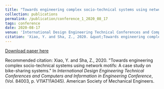 ```yaml
---
title: "Towards engineering complex socio-technical systems using network motifs: A case study on bike-sharing systems"
collection: publications
permalink: /publication/conference_1_2020_08_17
tags: conference
date: 2020-08-17
venue: 'International Design Engineering Technical Conferences and Computers and Information in Engineering Conference'
citation: 'Xiao, Y. and Sha, Z., 2020. &quot;Towards engineering complex socio-technical systems using network motifs: A case study on bike-sharing systems.&quot; In <i>International Design Engineering Technical Conferences and Computers and Information in Engineering Conference</i>, (Vol. 84003, p. V11AT11A045). American Society of Mechanical Engineers.'
---
```



[Download paper here](http://xiaoyinshuang.github.io/yx/files/conference1.pdf)

Recommended citation: Xiao, Y. and Sha, Z., 2020. &quot;Towards engineering complex socio-technical systems using network motifs: A case study on bike-sharing systems.&quot; In <i>International Design Engineering Technical Conferences and Computers and Information in Engineering Conference</i>, (Vol. 84003, p. V11AT11A045). American Society of Mechanical Engineers.
